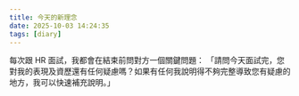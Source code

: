 ```yaml
---
title: 今天的新理念
date: 2025-10-03 14:24:35
tags: [diary]
---
```


每次跟 HR 面試，我都會在結束前問對方一個關鍵問題：
「請問今天面試完，您對我的表現及資歷還有任何疑慮嗎？如果有任何我說明得不夠完整導致您有疑慮的地方，我可以快速補充說明。」